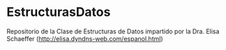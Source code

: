 # EstructurasDatos
Repositorio de la Clase de Estructuras de Datos impartido por la Dra. Elisa Schaeffer (http://elisa.dyndns-web.com/espanol.html)
